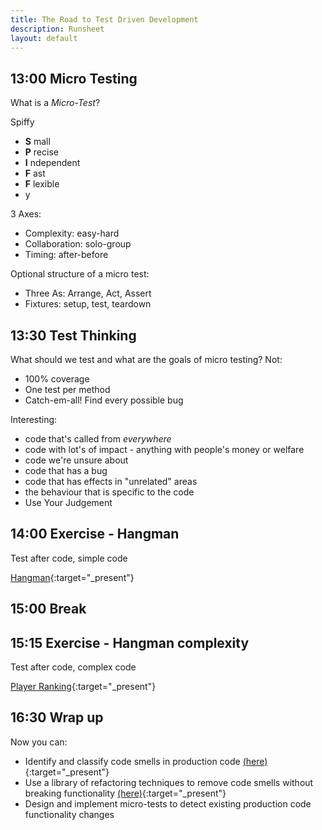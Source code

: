 ```yaml
---
title: The Road to Test Driven Development
description: Runsheet
layout: default
---
```


## 13:00 Micro Testing

What is a _Micro-Test_?

Spiffy
- __S__ mall
- __P__ recise
- __I__ ndependent
- __F__ ast
- __F__ lexible
- y

3 Axes:
- Complexity: easy-hard
- Collaboration: solo-group
- Timing: after-before

Optional structure of a micro test:
- Three As: Arrange, Act, Assert
- Fixtures: setup, test, teardown


## 13:30 Test Thinking

What should we test and what are the goals of micro testing?
Not:
- 100% coverage 
- One test per method
- Catch-em-all! Find every possible bug

Interesting:
- code that's called from _everywhere_
- code with lot's of impact - anything with people's money or welfare
- code we're unsure about
- code that has a bug
- code that has effects in "unrelated" areas 
- the behaviour that is specific to the code
- Use Your Judgement

## 14:00 Exercise - Hangman

Test after code, simple code

[Hangman](https://pete-the-programmer.com/tdd-ex-micro1/){:target="_present"}


## 15:00 Break

## 15:15 Exercise - Hangman complexity

Test after code, complex code

[Player Ranking](https://pete-the-programmer.com/tdd-ex-micro2){:target="_present"}

## 16:30 Wrap up

Now you can: 
- Identify and classify code smells in production code [(here)](https://refactoring.guru/refactoring/smells){:target="_present"}
- Use a library of refactoring techniques to remove code smells without breaking functionality [(here)](https://refactoring.guru/refactoring/techniques){:target="_present"}
- Design and implement micro-tests to detect existing production code functionality changes
